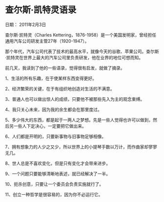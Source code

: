# 查尔斯·凯特灵语录

日期： 2011年2月3日

查尔斯·凯特灵（Charles Kettering，1876-1958）是一个美国发明家，曾经担任通用汽车公司研发主管27年（1920-1947）。

那个年代，汽车公司代表了技术的最高水平，就像今天的谷歌、苹果公司。查尔斯·凯特灵在世界上最大的汽车公司里负责研发，他在业界的地位可想而知。

前几天，我读到了他的一些语录，觉得很有启发，就做了摘录。

1、生活的所有乐趣，在于使某样东西变得更好。

2、经济繁荣的关键，在于有组织地创造对生活的不满意。

3、普通人也可以做出惊人的成绩，只要他不被那些先入为主的观念束缚。

4、我只关心未来，因为我的余生都会在那里度过。

5、多少伟大的东西，都是起于一两人之梦想。先是一些人觉得也许可以做到，然后另一些人下定决心，一定要把它做出来。

6、人们都是开明的，只要新事物与旧事物足够相像。

7、拥有想象力的人少之又少，所以世界上的小提琴手数以万计，而作曲家却寥寥无几。

8、世人总是不喜欢变化，但是只有变化才会带来进步。

9、一个问题只要能够清晰地表述，就已经解决了一半。

10、扼杀创意，只要让一个委员会负责实施就行了。

11、创立一种哲学是很容易的，因为你不必运行它。

